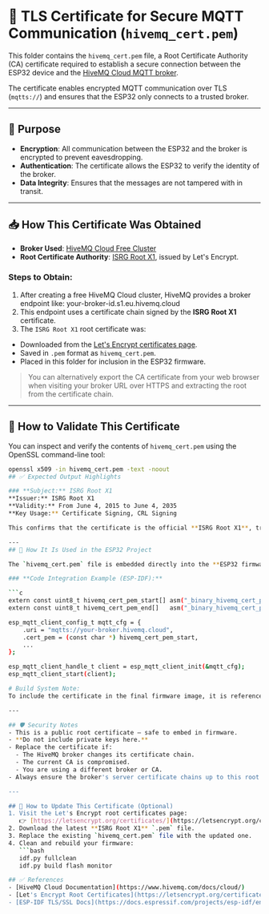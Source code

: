 # 📜 TLS Certificate for Secure MQTT Communication (`hivemq_cert.pem`)

This folder contains the `hivemq_cert.pem` file, a Root Certificate Authority (CA) certificate required to establish a secure connection between the ESP32 device and the [HiveMQ Cloud MQTT broker](https://www.hivemq.com/mqtt-cloud-broker/).

The certificate enables encrypted MQTT communication over TLS (`mqtts://`) and ensures that the ESP32 only connects to a trusted broker.

---

## 📌 Purpose

- **Encryption**: All communication between the ESP32 and the broker is encrypted to prevent eavesdropping.
- **Authentication**: The certificate allows the ESP32 to verify the identity of the broker.
- **Data Integrity**: Ensures that the messages are not tampered with in transit.

---

## 📥 How This Certificate Was Obtained

- **Broker Used**: [HiveMQ Cloud Free Cluster](https://www.hivemq.com/mqtt-cloud-broker/)
- **Root Certificate Authority**: [ISRG Root X1](https://letsencrypt.org/certificates/), issued by Let's Encrypt.

### Steps to Obtain:
1. After creating a free HiveMQ Cloud cluster, HiveMQ provides a broker endpoint like: your-broker-id.s1.eu.hivemq.cloud
2. This endpoint uses a certificate chain signed by the **ISRG Root X1** certificate.
3. The `ISRG Root X1` root certificate was:
- Downloaded from the [Let's Encrypt certificates page](https://letsencrypt.org/certificates/).
- Saved in `.pem` format as `hivemq_cert.pem`.
- Placed in this folder for inclusion in the ESP32 firmware.

> You can alternatively export the CA certificate from your web browser when visiting your broker URL over HTTPS and extracting the root from the certificate chain.

---

## 🧪 How to Validate This Certificate

You can inspect and verify the contents of `hivemq_cert.pem` using the OpenSSL command-line tool:

```bash
openssl x509 -in hivemq_cert.pem -text -noout
## ✅ Expected Output Highlights

### **Subject:** ISRG Root X1  
**Issuer:** ISRG Root X1  
**Validity:** From June 4, 2015 to June 4, 2035  
**Key Usage:** Certificate Signing, CRL Signing  

This confirms that the certificate is the official **ISRG Root X1**, trusted by modern systems and compatible with **HiveMQ**.

---
## 🧩 How It Is Used in the ESP32 Project

The `hivemq_cert.pem` file is embedded directly into the **ESP32 firmware** and used to establish a secure **TLS connection** to the MQTT broker.

### **Code Integration Example (ESP-IDF):**

```c
extern const uint8_t hivemq_cert_pem_start[] asm("_binary_hivemq_cert_pem_start");
extern const uint8_t hivemq_cert_pem_end[]   asm("_binary_hivemq_cert_pem_end");

esp_mqtt_client_config_t mqtt_cfg = {
    .uri = "mqtts://your-broker.hivemq.cloud",
    .cert_pem = (const char *) hivemq_cert_pem_start,
    ...
};

esp_mqtt_client_handle_t client = esp_mqtt_client_init(&mqtt_cfg);
esp_mqtt_client_start(client);

# Build System Note:
To include the certificate in the final firmware image, it is referenced in `CMakeLists.txt` using `embed_txtfiles` or the equivalent `idf_component_register()` directive.

---

## 🛡️ Security Notes
- This is a public root certificate — safe to embed in firmware.
- **Do not include private keys here.**
- Replace the certificate if:
  - The HiveMQ broker changes its certificate chain.
  - The current CA is compromised.
  - You are using a different broker or CA.
- Always ensure the broker's server certificate chains up to this root.

---

## 🔄 How to Update This Certificate (Optional)
1. Visit the Let's Encrypt root certificates page:  
   👉 [https://letsencrypt.org/certificates/](https://letsencrypt.org/certificates/)
2. Download the latest **ISRG Root X1** `.pem` file.
3. Replace the existing `hivemq_cert.pem` file with the updated one.
4. Clean and rebuild your firmware:
   ```bash
   idf.py fullclean
   idf.py build flash monitor

## ✅ References
- [HiveMQ Cloud Documentation](https://www.hivemq.com/docs/cloud/)
- [Let's Encrypt Root Certificates](https://letsencrypt.org/certificates/)
- [ESP-IDF TLS/SSL Docs](https://docs.espressif.com/projects/esp-idf/en/latest/esp32/api-reference/protocols/esp_tls.html)
   

